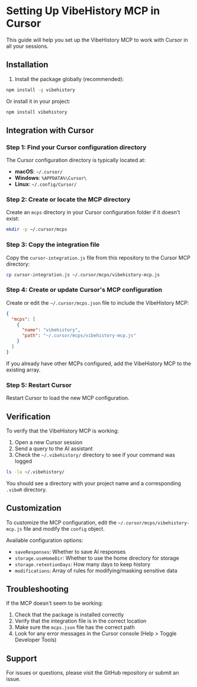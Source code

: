 # Setting Up VibeHistory MCP in Cursor

This guide will help you set up the VibeHistory MCP to work with Cursor in all your sessions.

## Installation

1. Install the package globally (recommended):

```bash
npm install -g vibehistory
```

Or install it in your project:

```bash
npm install vibehistory
```

## Integration with Cursor

### Step 1: Find your Cursor configuration directory

The Cursor configuration directory is typically located at:

- **macOS**: `~/.cursor/`
- **Windows**: `%APPDATA%\Cursor\`
- **Linux**: `~/.config/Cursor/`

### Step 2: Create or locate the MCP directory

Create an `mcps` directory in your Cursor configuration folder if it doesn't exist:

```bash
mkdir -p ~/.cursor/mcps
```

### Step 3: Copy the integration file

Copy the `cursor-integration.js` file from this repository to the Cursor MCP directory:

```bash
cp cursor-integration.js ~/.cursor/mcps/vibehistory-mcp.js
```

### Step 4: Create or update Cursor's MCP configuration

Create or edit the `~/.cursor/mcps.json` file to include the VibeHistory MCP:

```json
{
  "mcps": [
    {
      "name": "vibehistory",
      "path": "~/.cursor/mcps/vibehistory-mcp.js"
    }
  ]
}
```

If you already have other MCPs configured, add the VibeHistory MCP to the existing array.

### Step 5: Restart Cursor

Restart Cursor to load the new MCP configuration.

## Verification

To verify that the VibeHistory MCP is working:

1. Open a new Cursor session
2. Send a query to the AI assistant
3. Check the `~/.vibehistory/` directory to see if your command was logged

```bash
ls -la ~/.vibehistory/
```

You should see a directory with your project name and a corresponding `.vibeR` directory.

## Customization

To customize the MCP configuration, edit the `~/.cursor/mcps/vibehistory-mcp.js` file and modify the `config` object.

Available configuration options:

- `saveResponses`: Whether to save AI responses
- `storage.useHomeDir`: Whether to use the home directory for storage
- `storage.retentionDays`: How many days to keep history
- `modifications`: Array of rules for modifying/masking sensitive data

## Troubleshooting

If the MCP doesn't seem to be working:

1. Check that the package is installed correctly
2. Verify that the integration file is in the correct location
3. Make sure the `mcps.json` file has the correct path
4. Look for any error messages in the Cursor console (Help > Toggle Developer Tools)

## Support

For issues or questions, please visit the GitHub repository or submit an issue. 